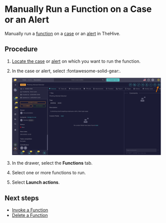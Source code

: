 # Manually Run a Function on a Case or an Alert

<!-- md:version 5.4 --> <!-- md:permission `manageAction` --> <!-- md:license Platinum -->

Manually run a [function](about-functions.md) on a [case](../../../analyst-corner/cases/about-cases.md) or an [alert](../../../analyst-corner/alerts/about-alerts.md) in TheHive.

<h2>Procedure</h2>

1. [Locate the case](../../../analyst-corner/cases/search-for-cases/find-a-case.md) or [alert](../../../analyst-corner/alerts/search-for-alerts/find-an-alert.md) on which you want to run the function.

2. In the case or alert, select :fontawesome-solid-gear:.

    ![Responders button](../../../../images/user-guides/organization/configure-organization/manage-functions/responders-button.png)

3. In the drawer, select the **Functions** tab.

4. Select one or more functions to run.

5. Select **Launch actions**.

<h2>Next steps</h2>

* [Invoke a Function](invoke-a-function.md)
* [Delete a Function](delete-a-function.md)
